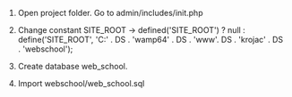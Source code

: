 1. Open project folder. Go to admin/includes/init.php

2. Change constant SITE_ROOT ->
defined('SITE_ROOT') ? null : define('SITE_ROOT', 'C:' . DS . 'wamp64' . DS . 'www'. DS . 'krojac' . DS . 'webschool');

3. Create database web_school.

4. Import webschool/web_school.sql
